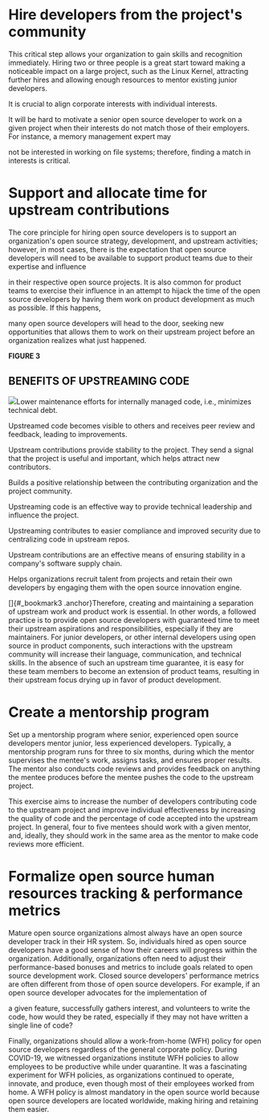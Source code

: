 
Hire developers from the project's community
============================================

This critical step allows your organization to gain skills and
recognition immediately. Hiring two or three people is a great start
toward making a noticeable impact on a large project, such as the
Linux Kernel, attracting further hires and allowing enough resources
to mentor existing junior developers.

It is crucial to align corporate interests with individual interests.

It will be hard to motivate a senior open source developer to work on
a given project when their interests do not match those of their
employers. For instance, a memory management expert may

not be interested in working on file systems; therefore, finding a
match in interests is critical.

 Support and allocate time for upstream contributions
====================================================

The core principle for hiring open source developers is to support an
organization's open source strategy, development, and upstream
activities; however, in most cases, there is the expectation that open
source developers will need to be available to support product teams
due to their expertise and influence

in their respective open source projects. It is also common for
product teams to exercise their influence in an attempt to hijack the
time of the open source developers by having them work on product
development as much as possible. If this happens,

many open source developers will head to the door, seeking new
opportunities that allows them to work on their upstream project
before an organization realizes what just happened.

**FIGURE 3**

BENEFITS OF UPSTREAMING CODE
----------------------------

![](media/image38.png)Lower maintenance efforts for internally managed
code, i.e., minimizes technical debt.

Upstreamed code becomes visible to others and receives peer review and
feedback, leading to improvements.

Upstream contributions provide stability to the project. They send a
signal that the project is useful and important, which helps attract
new contributors.

Builds a positive relationship between the contributing organization
and the project community.

Upstreaming code is an effective way to provide technical leadership
and influence the project.

Upstreaming contributes to easier compliance and improved security due
to centralizing code in upstream repos.

Upstream contributions are an effective means of ensuring stability in
a company's software supply chain.

Helps organizations recruit talent from projects and retain their own
developers by engaging them with the open source innovation engine.

[]{#_bookmark3 .anchor}Therefore, creating and maintaining a
separation of upstream work and product work is essential. In other
words, a followed practice is to provide open source developers with
guaranteed time to meet their upstream aspirations and
responsibilities, especially if they are maintainers. For junior
developers, or other internal developers using open source in product
components, such interactions with the upstream community will
increase their language, communication, and technical skills. In the
absence of such an upstream time guarantee, it is easy for these team
members to become an extension of product teams, resulting in their
upstream focus drying up in favor of product development.

Create a mentorship program
===========================

Set up a mentorship program where senior, experienced open source
developers mentor junior, less experienced developers. Typically, a
mentorship program runs for three to six months, during which the
mentor supervises the mentee's work, assigns tasks, and ensures proper
results. The mentor also conducts code reviews and provides feedback
on anything the mentee produces before the mentee pushes the code to
the upstream project.

This exercise aims to increase the number of developers contributing
code to the upstream project and improve individual effectiveness by
increasing the quality of code and the percentage of code accepted
into the upstream project. In general, four to five mentees should
work with a given mentor, and, ideally, they should work in the same
area as the mentor to make code reviews more efficient.

 Formalize open source human resources tracking & performance metrics
====================================================================

Mature open source organizations almost always have an open source
developer track in their HR system. So, individuals hired as open
source developers have a good sense of how their careers will progress
within the organization. Additionally, organizations often need to
adjust their performance-based bonuses and metrics to include goals
related to open source development work. Closed source developers'
performance metrics are often different from those of open source
developers. For example, if an open source developer advocates for the
implementation of

a given feature, successfully gathers interest, and volunteers to
write the code, how would they be rated, especially if they may not
have written a single line of code?

Finally, organizations should allow a work-from-home (WFH) policy for
open source developers regardless of the general corporate policy.
During COVID-19, we witnessed organizations institute WFH policies to
allow employees to be productive while under quarantine. It was a
fascinating experiment for WFH policies, as organizations continued to
operate, innovate, and produce, even though most of their employees
worked from home. A WFH policy is almost mandatory in the open source
world because open source developers are located worldwide, making
hiring and retaining them easier.

